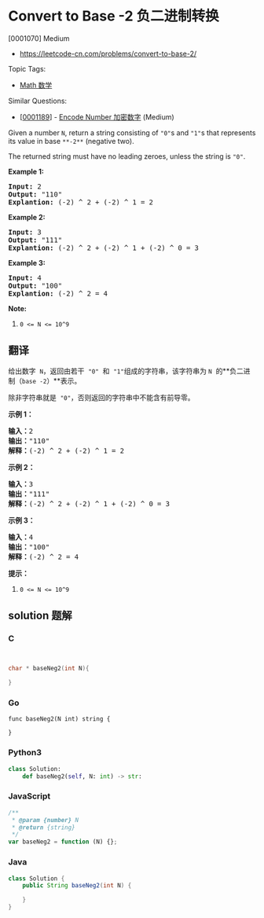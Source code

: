 # Convert to Base -2 负二进制转换

[0001070] Medium

- https://leetcode-cn.com/problems/convert-to-base-2/

Topic Tags:

- [Math 数学](https://leetcode-cn.com/tag/math/)

Similar Questions:

- [[0001189](https://leetcode-cn.com/problems/encode-number/)] - [Encode Number 加密数字](./0001189.encode-number.md) (Medium)

Given a number `N`, return a string consisting of `"0"`s and `"1"`s that represents its value in base `**-2**` (negative two).

The returned string must have no leading zeroes, unless the string is `"0"`.

**Example 1:**

<pre><strong>Input: </strong><span id="example-input-1-1">2</span>
<strong>Output: </strong><span id="example-output-1">"110"
<strong>Explantion:</strong> (-2) ^ 2 + (-2) ^ 1 = 2</span>
</pre>

**Example 2:**

<pre><strong>Input: </strong><span id="example-input-2-1">3</span>
<strong>Output: </strong><span id="example-output-2">"111"
</span><span id="example-output-1"><strong>Explantion:</strong> (-2) ^ 2 + (-2) ^ 1 + (-2) ^ 0</span><span> = 3</span>
</pre>

**Example 3:**

<pre><strong>Input: </strong><span id="example-input-3-1">4</span>
<strong>Output: </strong><span id="example-output-3">"100"
</span><span id="example-output-1"><strong>Explantion:</strong> (-2) ^ 2 = 4</span>
</pre>

**Note:**

1.  `0 <= N <= 10^9`

## 翻译

给出数字  `N`，返回由若干  `"0"`  和  `"1"`组成的字符串，该字符串为 `N`  的**负二进制（`base -2`）**表示。

除非字符串就是  `"0"`，否则返回的字符串中不能含有前导零。

**示例 1：**

<pre><strong>输入：</strong>2
<strong>输出：</strong>"110"
<strong>解释：</strong>(-2) ^ 2 + (-2) ^ 1 = 2
</pre>

**示例 2：**

<pre><strong>输入：</strong>3
<strong>输出：</strong>"111"
<strong>解释：</strong>(-2) ^ 2 + (-2) ^ 1 + (-2) ^ 0 = 3
</pre>

**示例 3：**

<pre><strong>输入：</strong>4
<strong>输出：</strong>"100"
<strong>解释：</strong>(-2) ^ 2 = 4
</pre>

**提示：**

1.  `0 <= N <= 10^9`

## solution 题解

### C

```c


char * baseNeg2(int N){

}


```

### Go

```golang
func baseNeg2(N int) string {

}
```

### Python3

```python
class Solution:
    def baseNeg2(self, N: int) -> str:

```

### JavaScript

```javascript
/**
 * @param {number} N
 * @return {string}
 */
var baseNeg2 = function (N) {};
```

### Java

```java
class Solution {
    public String baseNeg2(int N) {

    }
}
```
